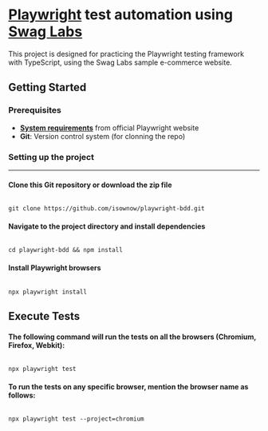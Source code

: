 # [Playwright](https://playwright.dev/) test automation using [Swag Labs](https://www.saucedemo.com/)

This project is designed for practicing the Playwright testing framework with TypeScript, using the Swag Labs sample e-commerce website.

## Getting Started
### Prerequisites

- **[System requirements](https://playwright.dev/docs/intro#system-requirements)** from official Playwright website
- **Git**: Version control system (for clonning the repo)

### Setting up the project
___
#### Clone this Git repository or download the zip file
```

git clone https://github.com/isownow/playwright-bdd.git

```
#### Navigate to the project directory and install dependencies
```

cd playwright-bdd && npm install

```
#### Install Playwright browsers
```

npx playwright install

```

## Execute Tests
#### The following command will run the tests on all the browsers (Chromium, Firefox, Webkit):
```

npx playwright test

```
#### To run the tests on any specific browser, mention the browser name as follows:
```

npx playwright test --project=chromium

```
